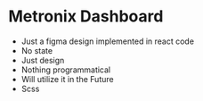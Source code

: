 # Metronix Dashboard

- Just a figma design implemented in react code
- No state
- Just design
- Nothing programmatical
- Will utilize it in the Future
- Scss
